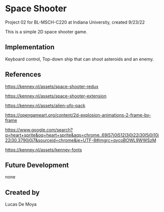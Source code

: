 # Space Shooter

Project 02 for BL-MSCH-C220 at Indiana University, created 9/23/22

This is a simple 2D space shooter game.

## Implementation

Keyboard control, Top-down ship that can shoot asteroids and an enemy.

## References

https://kenney.nl/assets/space-shooter-redux 

https://kenney.nl/assets/space-shooter-extension

https://kenney.nl/assets/alien-ufo-pack

https://opengameart.org/content/2d-explosion-animations-2-frame-by-frame

https://www.google.com/search?q=heart+sprite&oq=heart+sprite&aqs=chrome..69i57j0i512l3j0i22i30l5j0i10i22i30.3790j0j7&sourceid=chrome&ie=UTF-8#imgrc=qycoBOWL9WWSzM

https://kenney.nl/assets/kenney-fonts

## Future Development

none

## Created by

Lucas De Moya
